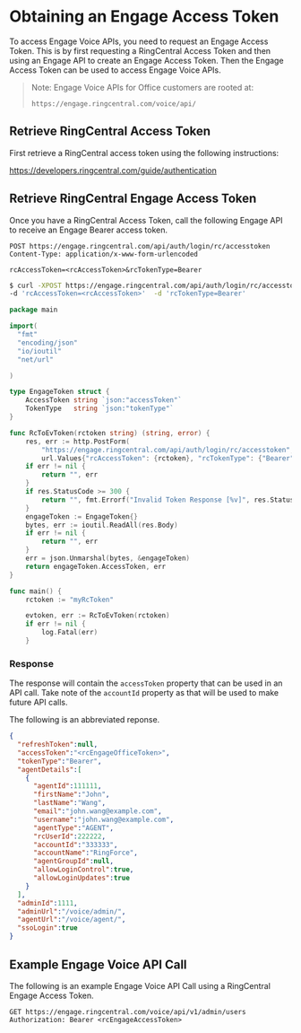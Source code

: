 # Obtaining an Engage Access Token

To access Engage Voice APIs, you need to request an Engage Access Token. This is by first requesting a RingCentral Access Token and then using an Engage API to create an Engage Access Token. Then the Engage Access Token can be used to access Engage Voice APIs.

> Note: Engage Voice APIs for Office customers are rooted at:
> 
> `https://engage.ringcentral.com/voice/api/`

## Retrieve RingCentral Access Token

First retrieve a RingCentral access token using the following instructions:

https://developers.ringcentral.com/guide/authentication

## Retrieve RingCentral Engage Access Token

Once you have a RingCentral Access Token, call the following Engage API to receive an Engage Bearer access token.

```http tab="Request"
POST https://engage.ringcentral.com/api/auth/login/rc/accesstoken
Content-Type: application/x-www-form-urlencoded

rcAccessToken=<rcAccessToken>&rcTokenType=Bearer
```

```bash tab="cURL"
$ curl -XPOST https://engage.ringcentral.com/api/auth/login/rc/accesstoken \
-d 'rcAccessToken=<rcAccessToken>'  -d 'rcTokenType=Bearer'
```

```go tab="Go"
package main

import(
  "fmt"
  "encoding/json"
  "io/ioutil"
  "net/url"

)

type EngageToken struct {
	AccessToken string `json:"accessToken"`
	TokenType   string `json:"tokenType"`
}

func RcToEvToken(rctoken string) (string, error) {
	res, err := http.PostForm(
		"https://engage.ringcentral.com/api/auth/login/rc/accesstoken",
		url.Values{"rcAccessToken": {rctoken}, "rcTokenType": {"Bearer"}})
	if err != nil {
		return "", err
	}
	if res.StatusCode >= 300 {
		return "", fmt.Errorf("Invalid Token Response [%v]", res.StatusCode)
	}
	engageToken := EngageToken{}
	bytes, err := ioutil.ReadAll(res.Body)
	if err != nil {
		return "", err
	}
	err = json.Unmarshal(bytes, &engageToken)
	return engageToken.AccessToken, err
}

func main() {
	rctoken := "myRcToken"

	evtoken, err := RcToEvToken(rctoken)
	if err != nil {
		log.Fatal(err)
	}
```

### Response

The response will contain the `accessToken` property that can be used in an API call. Take note of the `accountId` property as that will be used to make future API calls.

The following is an abbreviated reponse.

```json
{
  "refreshToken":null,
  "accessToken":"<rcEngageOfficeToken>",
  "tokenType":"Bearer",
  "agentDetails":[
    {
      "agentId":111111,
      "firstName":"John",
      "lastName":"Wang",
      "email":"john.wang@example.com",
      "username":"john.wang@example.com",
      "agentType":"AGENT",
      "rcUserId":222222,
      "accountId":"333333",
      "accountName":"RingForce",
      "agentGroupId":null,
      "allowLoginControl":true,
      "allowLoginUpdates":true
    }
  ],
  "adminId":1111,
  "adminUrl":"/voice/admin/",
  "agentUrl":"/voice/agent/",
  "ssoLogin":true
}
```

## Example Engage Voice API Call

The following is an example Engage Voice API Call using a RingCentral Engage Access Token.

```
GET https://engage.ringcentral.com/voice/api/v1/admin/users
Authorization: Bearer <rcEngageAccessToken>
```